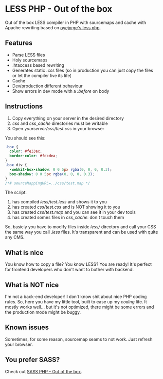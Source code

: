 # LESS PHP - Out of the box

Out of the box LESS compiler in PHP with sourcemaps and cache with Apache rewriting based on [oyejorge's less.php][compilerurl].

## Features

 - Parse LESS files
 - Holy sourcemaps
 - .htaccess based rewriting
 - Generates static *.css* files (so in production you can just copy the files or let the compiler live its life)
 - Cache
 - Dev/production different behaviour
 - Show errors in dev mode with a *:before* on body

## Instructions

 1. Copy everything on your server in the desired directory
 2. *css* and *css_cache* directories must be writable
 3. Open *yourserver/css/test.css* in your browser

You should see this:

```css
.box {
  color: #fe33ac;
  border-color: #fdcdea;
}
.box div {
  -webkit-box-shadow: 0 0 5px rgba(0, 0, 0, 0.3);
  box-shadow: 0 0 5px rgba(0, 0, 0, 0.3);
}
/*# sourceMappingURL=../css/test.map */
```

The script:

 1. has compiled *less/test.less* and shows it to you
 2. has created *css/test.css* and is NOT showing it to you
 3. has created *css/test.map* and you can see it in your dev tools
 4. has created somes files in *css_cache*: don't touch them

So, basicly you have to modify files inside *less/* directory and call your CSS the same way you call *.less* files. It's transparent and can be used with quite any CMS.

## What is nice

You know how to copy a file? You know LESS? You are ready! It's perfect for frontend developers who don't want to bother with backend.

## What is NOT nice

I'm not a back-end developer! I don't know shit about nice PHP coding rules. So, here you have my little tool, built to ease up my *coding* life. It mostly works well... but it's not optimized, there might be some errors and the production mode might be buggy.

## Known issues

Sometimes, for some reason, sourcemap seams to not work. Just refresh your browser.

## You prefer SASS?

Check out [SASS PHP - Out of the box][sasscompiler].

[compilerurl]: https://github.com/oyejorge/less.php
[sasscompiler]: https://github.com/CamilleBouliere/SASS-PHP---Out-of-the-box
